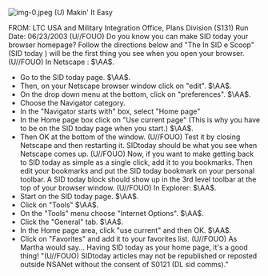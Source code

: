 ![img-0.jpeg](img-0.jpeg)
(U) Makin' It Easy

FROM: LTC USA and
Military Integration Office, Plans Division (S131)
Run Date: 06/23/2003
(U//FOUO) Do you know you can make SID today your browser homepage? Follow the directions below and "The In SID e Scoop" (SID today ) will be the first thing you see when you open your browser.
(U//FOUO) In Netscape :
$\AA$.

- Go to the SID today page. $\AA$.
- Then, on your Netscape browser window click on "edit". $\AA$.
- On the drop down menu at the bottom, click on "preferences". $\AA$.
- Choose the Navigator category.
- In the "Navigator starts with" box, select "Home page"
- In the Home page box click on "Use current page" (This is why you have to be on the SID today page when you start.) $\AA$.
- Then OK at the bottom of the window.
(U//FOUO) Test it by closing Netscape and then restarting it. SIDtoday should be what you see when Netscape comes up.
(U//FOUO) Now, if you want to make getting back to SID today as simple as a single click, add it to you bookmarks. Then edit your bookmarks and put the SID today bookmark on your personal toolbar. A SID today block should show up in the 3rd level toolbar at the top of your browser window.
(U//FOUO) In Explorer:
$\AA$.
- Start on the SID today page. $\AA$.
- Click on "Tools" $\AA$.
- On the "Tools" menu choose "Internet Options". $\AA$.
- Click the "General" tab. $\AA$.
- In the Home page area, click "use current" and then OK. $\AA$.
- Click on "Favorites" and add it to your favorites list.
(U//FOUO) As Martha would say... Having SID today as your home page, it's a good thing!
"(U//FOUO) SIDtoday articles may not be republished or reposted outside NSANet without the consent of S0121 (DL sid comms)."
